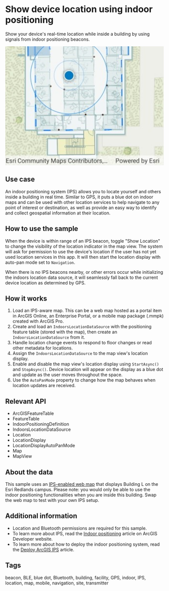 # Show device location using indoor positioning

Show your device's real-time location while inside a building by using signals from indoor positioning beacons.

![Show device location using indoor positioning](indoorpositioning.jpg)

## Use case

An indoor positioning system (IPS) allows you to locate yourself and others inside a building in real time. Similar to GPS, it puts a blue dot on indoor maps and can be used with other location services to help navigate to any point of interest or destination, as well as provide an easy way to identify and collect geospatial information at their location.

## How to use the sample

When the device is within range of an IPS beacon, toggle "Show Location" to change the visibility of the location indicator in the map view. The system will ask for permission to use the device's location if the user has not yet used location services in this app. It will then start the location display with auto-pan mode set to `Navigation`.

When there is no IPS beacons nearby, or other errors occur while initializing the indoors location data source, it will seamlessly fall back to the current device location as determined by GPS.

## How it works

1. Load an IPS-aware map. This can be a web map hosted as a portal item in ArcGIS Online, an Enterprise Portal, or a mobile map package (.mmpk) created with ArcGIS Pro.
2. Create and load an `IndoorsLocationDataSource` with the positioning feature table (stored with the map), then create an `IndoorsLocationDataSource` from it.
3. Handle location change events to respond to floor changes or read other metadata for locations.
4. Assign the `IndoorsLocationDataSource` to the map view's location display.
5. Enable and disable the map view's location display using `StartAsync()` and `StopAsync()`. Device location will appear on the display as a blue dot and update as the user moves throughout the space.
6. Use the `AutoPanMode` property to change how the map behaves when location updates are received.

## Relevant API

* ArcGISFeatureTable
* FeatureTable
* IndoorPositioningDefinition
* IndoorsLocationDataSource
* Location
* LocationDisplay
* LocationDisplayAutoPanMode
* Map
* MapView

## About the data

This sample uses an [IPS-enabled web map](https://www.arcgis.com/home/item.html?id=8fa941613b4b4b2b8a34ad4cdc3e4bba) that displays Building L on the Esri Redlands campus. Please note: you would only be able to use the indoor positioning functionalities when you are inside this building. Swap the web map to test with your own IPS setup.

## Additional information

* Location and Bluetooth permissions are required for this sample.
* To learn more about IPS, read the [Indoor positioning](https://developers.arcgis.com/ios/device-location/indoor-positioning/) article on ArcGIS Developer website.
* To learn more about how to deploy the indoor positioning system, read the [Deploy ArcGIS IPS](https://doc.arcgis.com/en/ips/latest/get-started/introduction-to-the-deployment-of-arcgis-ips.htm) article.

## Tags

beacon, BLE, blue dot, Bluetooth, building, facility, GPS, indoor, IPS, location, map, mobile, navigation, site, transmitter
